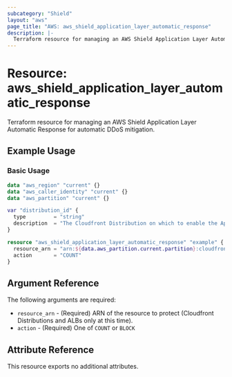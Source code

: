 ```yaml
---
subcategory: "Shield"
layout: "aws"
page_title: "AWS: aws_shield_application_layer_automatic_response"
description: |-
  Terraform resource for managing an AWS Shield Application Layer Automatic Response.
---
```


# Resource: aws_shield_application_layer_automatic_response

Terraform resource for managing an AWS Shield Application Layer Automatic Response for automatic DDoS mitigation.

## Example Usage

### Basic Usage

```terraform
data "aws_region" "current" {}
data "aws_caller_identity" "current" {}
data "aws_partition" "current" {}

var "distribution_id" {
  type         = "string"
  description  = "The Cloudfront Distribution on which to enable the Application Layer Automatic Response."
}

resource "aws_shield_application_layer_automatic_response" "example" {
  resource_arn = "arn:${data.aws_partition.current.partition}:cloudfront:${data.aws_caller_identity.current.account_id}:distribution/${var.distribution_id}
  action       = "COUNT"
}
```

## Argument Reference

The following arguments are required:

* `resource_arn` - (Required) ARN of the resource to protect (Cloudfront Distributions and ALBs only at this time).
* `action` - (Required) One of `COUNT` or `BLOCK` 

## Attribute Reference

This resource exports no additional attributes.
